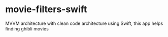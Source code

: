 # movie-filters-swift
MVVM architecture with clean code architecture using Swift, this app helps finding ghibli movies
